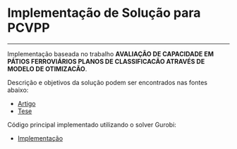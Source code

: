 # Implementação de Solução para PCVPP
---

Implementação baseada no trabalho **AVALIAÇÃO DE CAPACIDADE EM PÁTIOS FERROVIÁRIOS PLANOS DE CLASSIFICACÃO ATRAVÉS DE MODELO DE OTIMIZACÃO**.

Descrição e objetivos da solução podem ser encontrados nas fontes abaixo:
- [Artigo](./sources/Artigo%20-%20AVALIA%C3%87%C3%83O%20DE%20CAPACIDADE%20EM%20P%C3%81TIOS%20FERROVI%C3%81RIOS%20PLANOS%20DE%20CLASSIFICAC%C3%83O%20ATRAV%C3%89S%20DE%20MODELO%20DE%20OTIMIZAC%C3%83O.pdf)
- [Tese](./sources/Tese%20-%20AVALIA%C3%87%C3%83O%20DE%20CAPACIDADE%20EM%20P%C3%81TIOS%20FERROVI%C3%81RIOS%20PLANOS%20DE%20CLASSIFICAC%C3%83O%20ATRAV%C3%89S%20DE%20MODELO%20DE%20OTIMIZAC%C3%83O.PDF)

Código principal implementado utilizando o solver Gurobi:
- [Implementação](./milp-problem.ipynb)